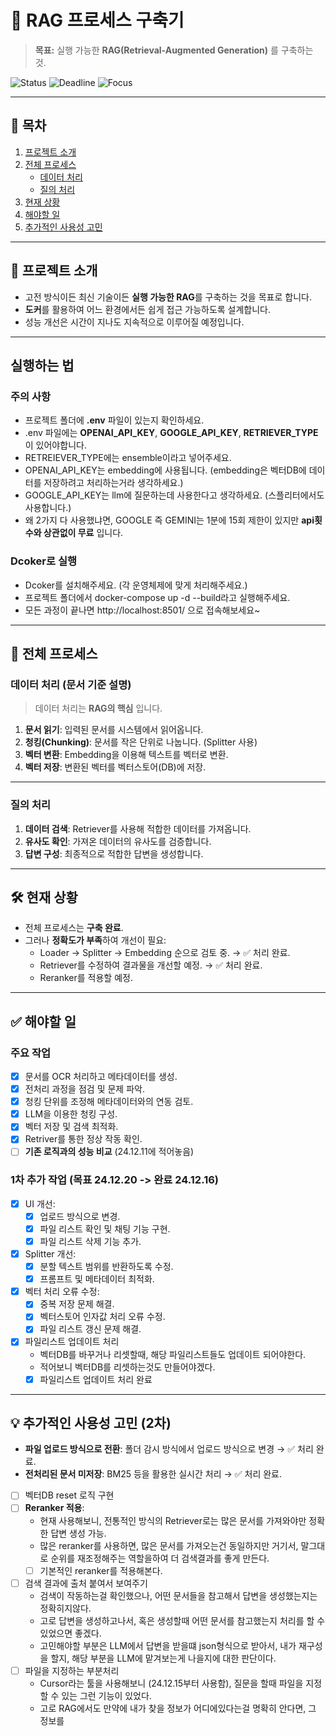 # 🚀 RAG 프로세스 구축기

> **목표:** 실행 가능한 **RAG(Retrieval-Augmented Generation)** 를 구축하는 것.

![Status](https://img.shields.io/badge/Status-In%20Progress-yellow)
![Deadline](https://img.shields.io/badge/Deadline-24.12.20-red)
![Focus](https://img.shields.io/badge/Focus-Accuracy%20%26%20Usability-blue)

---

## 📖 목차

1. [프로젝트 소개](#-프로젝트-소개)
2. [전체 프로세스](#-전체-프로세스)
   - [데이터 처리](#데이터-처리-문서-기준-설명)
   - [질의 처리](#질의-처리)
3. [현재 상황](#-현재-상황)
4. [해야할 일](#-해야할-일)
5. [추가적인 사용성 고민](#-추가적인-사용성-고민)

---

## 📌 프로젝트 소개

- 고전 방식이든 최신 기술이든 **실행 가능한 RAG**를 구축하는 것을 목표로 합니다.
- **도커**를 활용하여 어느 환경에서든 쉽게 접근 가능하도록 설계합니다.
- 성능 개선은 시간이 지나도 지속적으로 이루어질 예정입니다.

---

## 실행하는 법

### 주의 사항

- 프로젝트 폴더에 **.env** 파일이 있는지 확인하세요.
- .env 파일에는 **OPENAI_API_KEY**, **GOOGLE_API_KEY**, **RETRIEVER_TYPE** 이 있어야합니다.
- RETREIEVER_TYPE에는 ensemble이라고 넣어주세요.
- OPENAI_API_KEY는 embedding에 사용됩니다. (embedding은 벡터DB에 데이터를 저장하려고 처리하는거라 생각하세요.)
- GOOGLE_API_KEY는 llm에 질문하는데 사용한다고 생각하세요. (스플리터에서도 사용합니다.)
- 왜 2가지 다 사용했냐면, GOOGLE 즉 GEMINI는 1분에 15회 제한이 있지만 **api횟수와 상관없이 무료** 입니다.

### Dcoker로 실행

- Dcoker를 설치해주세요. (각 운영체제에 맞게 처리해주세요.)
- 프로젝트 폴더에서 docker-compose up -d --build라고 실행해주세요.
- 모든 과정이 끝나면 http://localhost:8501/ 으로 접속해보세요~

---

## 📂 전체 프로세스

### 데이터 처리 (문서 기준 설명)

> 데이터 처리는 **RAG의 핵심** 입니다.

1. **문서 읽기**: 입력된 문서를 시스템에서 읽어옵니다.
2. **청킹(Chunking)**: 문서를 작은 단위로 나눕니다. (Splitter 사용)
3. **벡터 변환**: Embedding을 이용해 텍스트를 벡터로 변환.
4. **벡터 저장**: 변환된 벡터를 벡터스토어(DB)에 저장.

---

### 질의 처리

1. **데이터 검색**: Retriever를 사용해 적합한 데이터를 가져옵니다.
2. **유사도 확인**: 가져온 데이터의 유사도를 검증합니다.
3. **답변 구성**: 최종적으로 적합한 답변을 생성합니다.

---

## 🛠 현재 상황

- 전체 프로세스는 **구축 완료**.
- 그러나 **정확도가 부족**하여 개선이 필요:
  - Loader → Splitter → Embedding 순으로 검토 중. → ✅ 처리 완료.
  - Retriever를 수정하여 결과물을 개선할 예정. → ✅ 처리 완료.
  - Reranker를 적용할 예정.

---

## ✅ 해야할 일

### 주요 작업

- [x] 문서를 OCR 처리하고 메타데이터를 생성.
- [x] 전처리 과정을 점검 및 문제 파악.
- [x] 청킹 단위를 조정해 메타데이터와의 연동 검토.
- [x] LLM을 이용한 청킹 구성.
- [x] 벡터 저장 및 검색 최적화.
- [x] Retriver를 통한 정상 작동 확인.
- [ ] **기존 로직과의 성능 비교** (24.12.11에 적어놓음)

### 1차 추가 작업 (목표 24.12.20 -> 완료 24.12.16)

- [x] UI 개선:
  - [x] 업로드 방식으로 변경.
  - [x] 파일 리스트 확인 및 채팅 기능 구현.
  - [x] 파일 리스트 삭제 기능 추가.
- [x] Splitter 개선:
  - [x] 분할 텍스트 범위를 반환하도록 수정.
  - [x] 프롬프트 및 메타데이터 최적화.
- [x] 벡터 처리 오류 수정:
  - [x] 중복 저장 문제 해결.
  - [x] 벡터스토어 인자값 처리 오류 수정.
  - [x] 파일 리스트 갱신 문제 해결.
- [x] 파일리스트 업데이트 처리
  - 벡터DB를 바꾸거나 리셋할때, 해당 파일리스트들도 업데이트 되어야한다.
  - 적어보니 벡터DB를 리셋하는것도 만들어야겠다.
  - [x] 파일리스트 업데이트 처리 완료

---

## 💡 추가적인 사용성 고민 (2차)

- **파일 업로드 방식으로 전환**: 폴더 감시 방식에서 업로드 방식으로 변경 → ✅ 처리 완료.
- **전처리된 문서 미저장**: BM25 등을 활용한 실시간 처리 → ✅ 처리 완료.

- [ ] 벡터DB reset 로직 구현
- [ ] **Reranker 적용**:
  - 현재 사용해보니, 전통적인 방식의 Retriever로는 많은 문서를 가져와야만 정확한 답변 생성 가능.
  - 많은 reranker를 사용하면, 많은 문서를 가져오는건 동일하지만 거기서, 말그대로 순위를 재조정해주는 역할을하여 더 검색결과를 좋게 만든다.
  - [ ] 기본적인 reranker를 적용해본다.
- [ ] 검색 결과에 출처 붙여서 보여주기
  - 검색이 작동하는걸 확인했으나, 어떤 문서들을 참고해서 답변을 생성했는지는 정확히지않다.
  - 고로 답변을 생성하고나서, 혹은 생성할때 어떤 문서를 참고했는지 처리를 할 수 있었으면 좋겠다.
  - 고민해야할 부분은 LLM에서 답변을 받을떄 json형식으로 받아서, 내가 재구성을 할지, 해당 부분을 LLM에 맡겨보는게 나을지에 대한 판단이다.
- [ ] 파일을 지정하는 부분처리
  - Cursor라는 툴을 사용해보니 (24.12.15부터 사용함), 질문을 할때 파일을 지정할 수 있는 그런 기능이 있었다.
  - 고로 RAG에서도 만약에 내가 찾을 정보가 어디에있다는걸 명확히 안다면, 그 정보를
